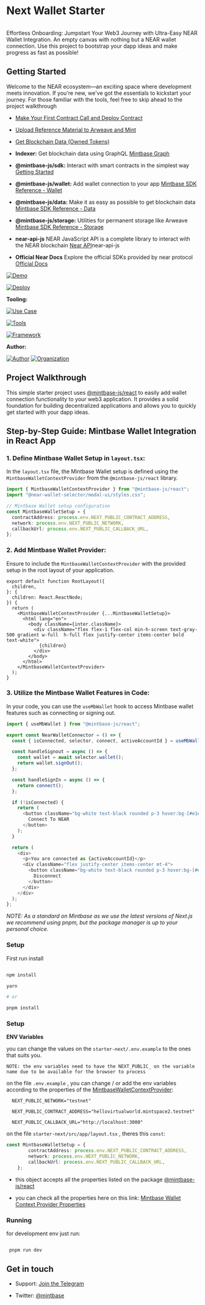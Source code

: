 
# Next Wallet Starter

<img  src="https://i.imgur.com/bHpvyk6.png"  alt="cover_image"  width="0"  />

Effortless Onboarding: Jumpstart Your Web3 Journey with Ultra-Easy NEAR Wallet Integration. An empty canvas with nothing but a NEAR wallet connection. Use this project to bootstrap your dapp ideas and make progress as fast as possible!

## Getting Started

Welcome to the NEAR ecosystem—an exciting space where development meets innovation. If you're new, we've got the essentials to kickstart your journey. For those familiar with the tools, feel free to skip ahead to the project walkthrough


- [Make Your First Contract Call and Deploy Contract](https://docs.mintbase.xyz/dev/getting-started/make-your-first-contract-call-deploycontract)
- [Upload Reference Material to Arweave and Mint](https://docs.mintbase.xyz/dev/getting-started/upload-reference-material-to-arweave-and-mint)
- [Get Blockchain Data (Owned Tokens)](https://docs.mintbase.xyz/dev/getting-started/get-blockchain-data-ownedtokens)

- **Indexer:** Get blockchain data using GraphQL [Mintbase Graph](https://docs.mintbase.xyz/dev/mintbase-graph)
- **@mintbase-js/sdk:** Interact with smart contracts in the simplest way [Getting Started](https://docs.mintbase.xyz/dev/getting-started)
- **@mintbase-js/wallet:** Add wallet connection to your app [Mintbase SDK Reference - Wallet](https://docs.mintbase.xyz/dev/mintbase-sdk-ref/wallet)
- **@mintbase-js/data:** Make it as easy as possible to get blockchain data [Mintbase SDK Reference - Data](https://docs.mintbase.xyz/dev/mintbase-sdk-ref/data)
- **@mintbase-js/storage:** Utilities for permanent storage like Arweave [Mintbase SDK Reference - Storage](https://docs.mintbase.xyz/dev/mintbase-sdk-ref/storage)

- **near-api-js** NEAR JavaScript API is a complete library to interact with the NEAR blockchain [Near API](https://github.com/near/)near-api-js
- **Official Near Docs** Explore the official SDKs provided by near protocol [Official Docs](https://docs.near.org/)


[![Demo](https://img.shields.io/badge/Demo-Visit%20Demo-brightgreen)](https://starter.mintbase.xyz)

[![Deploy](https://img.shields.io/badge/Deploy-on%20Vercel-blue)](https://vercel.com/new/clone?repository-url=https%3A%2F%2Fgithub.com%2FMintbase%2Ftemplates%2Ftree%2Fmain%2Fstarter)



**Tooling:**



[![Use Case](https://img.shields.io/badge/Use%20Case-Utilities-blue)](#)

[![Tools](https://img.shields.io/badge/Tools-@mintbase.js/react%2CArweave%2CMintbase%20Wallet-blue)](#)

[![Framework](https://img.shields.io/badge/Framework-Next.js%2014-blue)](#)



**Author:**



[![Author](https://img.shields.io/twitter/follow/rubenmarcus_dev?style=social&logo=twitter)](https://twitter.com/rubenmarcus_dev) [![Organization](https://img.shields.io/badge/Mintbase-blue)](https://www.mintbase.xyz)



## Project Walkthrough

This simple starter project uses [@mintbase-js/react](https://github.com/Mintbase/mintbase-js/tree/beta/packages/react) to easily add wallet connection functionality to your web3 application. It provides a solid foundation for building decentralized applications and allows you to quickly get started with your dapp ideas.

## Step-by-Step Guide: Mintbase Wallet Integration in React App

### 1. Define Mintbase Wallet Setup in `layout.tsx`:

In the `layout.tsx` file, the Mintbase Wallet setup is defined using the `MintbaseWalletContextProvider` from the `@mintbase-js/react` library.

```ts
import { MintbaseWalletContextProvider } from "@mintbase-js/react";
import "@near-wallet-selector/modal-ui/styles.css";

// Mintbase Wallet setup configuration
const MintbaseWalletSetup = {
  contractAddress: process.env.NEXT_PUBLIC_CONTRACT_ADDRESS,
  network: process.env.NEXT_PUBLIC_NETWORK,
  callbackUrl: process.env.NEXT_PUBLIC_CALLBACK_URL,
};
```

### 2. Add Mintbase Wallet Provider:

Ensure to include the `MintbaseWalletContextProvider` with the provided setup in the root layout of your application.

```tsx
export default function RootLayout({
  children,
}: {
  children: React.ReactNode;
}) {
  return (
    <MintbaseWalletContextProvider {...MintbaseWalletSetup}>
      <html lang="en">
        <body className={inter.className}>
          <div className="flex flex-1 flex-col min-h-screen text-gray-500 gradient w-full  h-full flex justify-center items-center bold text-white">
            {children}
          </div>
        </body>
      </html>
    </MintbaseWalletContextProvider>
  );
}

``````

### 3. Utilize the Mintbase Wallet Features in Code:

In your code, you can use the `useMbWallet` hook to access Mintbase wallet features such as connecting or signing out.

```ts
import { useMbWallet } from "@mintbase-js/react";

export const NearWalletConnector = () => {
  const { isConnected, selector, connect, activeAccountId } = useMbWallet();

  const handleSignout = async () => {
    const wallet = await selector.wallet();
    return wallet.signOut();
  };

  const handleSignIn = async () => {
    return connect();
  };

  if (!isConnected) {
    return (
      <button className="bg-white text-black rounded p-3 hover:bg-[#e1e1e1]" onClick={handleSignIn}>
        Connect To NEAR
      </button>
    );
  }

  return (
    <div>
      <p>You are connected as {activeAccountId}</p>
      <div className="flex justify-center items-center mt-4">
        <button className="bg-white text-black rounded p-3 hover:bg-[#e1e1e1]" onClick={handleSignout}>
          Disconnect
        </button>
      </div>
    </div>
  );
};
```

*NOTE: As a standard on Mintbase as we use the latest versions of Next.js we recommend using pnpm, but the package manager is up to your personal choice.*



### Setup



First run install

```bash

npm install

yarn

# or

pnpm install

```


### Setup


**ENV Variables**


you can change the values on the `starter-next/.env.example` to the ones that suits you.


`NOTE: the env variables need to have the NEXT_PUBLIC_ on the variable name due to be available for the browser to process`

on the file `.env.example` , you can change / or add the env variables according to the properties of the [MintbaseWalletContextProvider](https://github.com/Mintbase/mintbase-js/tree/beta/packages/react#properties):

  ```
	NEXT_PUBLIC_NETWORK="testnet"

	NEXT_PUBLIC_CONTRACT_ADDRESS="hellovirtualworld.mintspace2.testnet"

	NEXT_PUBLIC_CALLBACK_URL="http://localhost:3000"
  ```

on the file `starter-next/src/app/layout.tsx` , theres this `const`:


```typescript
const MintbaseWalletSetup = {
		contractAddress: process.env.NEXT_PUBLIC_CONTRACT_ADDRESS,
		network: process.env.NEXT_PUBLIC_NETWORK,
		callbackUrl: process.env.NEXT_PUBLIC_CALLBACK_URL,
	};
```

- this object accepts all the properties listed on the package [@mintbase-js/react](https://github.com/Mintbase/mintbase-js/tree/beta/packages/react)


- you can check all the properties here on this link: [Mintbase Wallet Context Provider Properties](https://github.com/Mintbase/mintbase-js/tree/beta/packages/react#properties)



### Running


for development env just run:

```

 pnpm run dev

```



## Get in touch

- Support: [Join the Telegram](https://tg.me/mintdev)

- Twitter: [@mintbase](https://twitter.com/mintbase)



<img  src="https://i.imgur.com/nP4DQai.png"  alt="detail_image"  width="0"  />